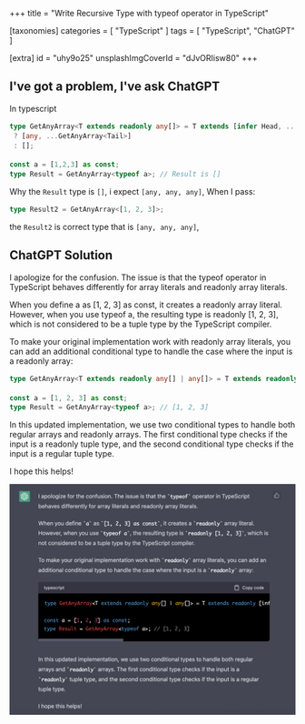 +++
title = "Write Recursive Type with typeof operator in TypeScript"

[taxonomies]
categories = [ "TypeScript" ]
tags = [ "TypeScript", "ChatGPT" ]

[extra]
id = "uhy9o25"
unsplashImgCoverId = "dJvORIisw80"
+++

## I've got a problem, I've ask ChatGPT

In typescript

```ts
type GetAnyArray<T extends readonly any[]> = T extends [infer Head, ...infer Tail]
 ? [any, ...GetAnyArray<Tail>]
 : [];

const a = [1,2,3] as const;
type Result = GetAnyArray<typeof a>; // Result is []

```

Why the `Result` type is `[]`, i expect `[any, any, any]`, When I pass:
```ts
type Result2 = GetAnyArray<[1, 2, 3]>;
```

the `Result2` is correct type that is `[any, any, any]`,

## ChatGPT Solution

I apologize for the confusion. The issue is that the typeof operator in TypeScript behaves differently for array literals and readonly array literals.

When you define a as [1, 2, 3] as const, it creates a readonly array literal. However, when you use typeof a, the resulting type is readonly [1, 2, 3], which is not considered to be a tuple type by the TypeScript compiler.

To make your original implementation work with readonly array literals, you can add an additional conditional type to handle the case where the input is a readonly array:

```ts
type GetAnyArray<T extends readonly any[] | any[]> = T extends readonly [infer Head, ...infer Tail] ? [Head, ...GetAnyArray<Tail>] : T extends [infer Head, ...infer Tail] ? [Head, ...GetAnyArray<Tail>] : [];

const a = [1, 2, 3] as const;
type Result = GetAnyArray<typeof a>; // [1, 2, 3]
```

In this updated implementation, we use two conditional types to handle both regular arrays and readonly arrays. The first conditional type checks if the input is a readonly tuple type, and the second conditional type checks if the input is a regular tuple type.

I hope this helps!

![](chatgpt-solution.png)
